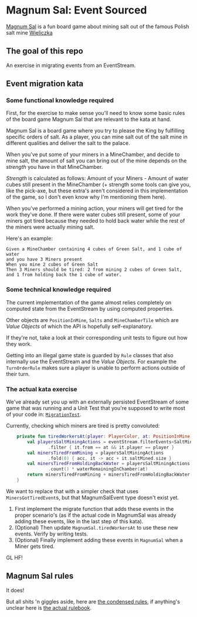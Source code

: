 # Magnum Sal: Event Sourced

[Magnum Sal](https://boardgamegeek.com/boardgame/73316/magnum-sal) is a fun board game about mining salt out of the famous Polish salt mine [Wieliczka](https://www.wieliczka-saltmine.com/)

## The goal of this repo
An exercise in migrating events from an EventStream.

## Event migration kata
### Some functional knowledge required
First, for the exercise to make sense you'll need to know some basic rules of the board game Magnum Sal that are relevant to the kata at hand.

Magnum Sal is a board game where you try to please the King by fulfilling specific orders of salt. As a player, you can mine salt out of the salt mine in different qualities and deliver the salt to the palace.

When you've put some of your miners in a MineChamber, and decide to mine salt, the amount of salt you can bring out of the mine depends on the _strength_ you have in that MineChamber.

_Strength_ is calculated as follows: Amount of your Miners - Amount of water cubes still present in the MineChamber (+ strength some tools can give you, like the pick-axe, but these extra's aren't considered in this implementation of the game, so I don't even know why I'm mentioning them here).

When you've performed a mining action, your miners will get tired for the work they've done. If there were water cubes still present, some of your miners got tired because they needed to hold back water while the rest of the miners were actually mining salt.

Here's an example:

    Given a MineChamber containing 4 cubes of Green Salt, and 1 cube of water  
    and you have 3 Miners present  
    When you mine 2 cubes of Green Salt  
    Then 3 Miners should be tired: 2 from mining 2 cubes of Green Salt, and 1 from holding back the 1 cube of water.

### Some technical knowledge required
The current implementation of the game almost relies completely on computed state from the EventStream by using computed properties.

Other objects are `PositionInMine`, `Salts` and `MineChamberTile` which are _Value Objects_ of which the API is hopefully self-explanatory.

If they're not, take a look at their corresponding unit tests to figure out how they work. 

Getting into an illegal game state is guarded by `Rule` classes that also internally use the EventStream and the _Value Objects_. For example the `TurnOrderRule` makes sure a player is unable to perform actions outside of their turn.

### The actual kata exercise
We've already set you up with an externally persisted EventStream of some game that was running and a Unit Test that you're supposed to write most of your code in: [`MigrationTest`](src/test/kotlin/be/kunlabora/magnumsal/migration/MigrationTest.kt).

Currently, checking which miners are tired is pretty convoluted:
```kotlin
    private fun tiredWorkersAt(player: PlayerColor, at: PositionInMine): Int {
        val playersSaltMiningActions = eventStream.filterEvents<SaltMined>()
                .filter { it.from == at && it.player == player }
        val minersTiredFromMining = playersSaltMiningActions
                .fold(0) { acc, it -> acc + it.saltMined.size }
        val minersTiredFromHoldingBackWater = playersSaltMiningActions
                .count() * waterRemainingInChamber(at)
        return minersTiredFromMining + minersTiredFromHoldingBackWater
    }
```
We want to replace that with a simpler check that uses `MinersGotTiredEvent`s, but that MagnumSalEvent type doesn't exist yet.

1) First implement the migrate function that adds these events in the proper scenario's (as if the actual code in MagnumSal was already adding these events, like in the last step of this kata).
1) (Optional) Then update `MagnumSal.tiredWorkersAt` to use these new events. Verify by writing tests.
1) (Optional) Finally implement adding these events in `MagnumSal` when a Miner gets tired.

GL HF!


## Magnum Sal rules
It does!

But all shits 'n giggles aside, here are [the condensed rules](./condensed-rules.md), if anything's unclear here is [the actual rulebook](./rulebook.pdf).
